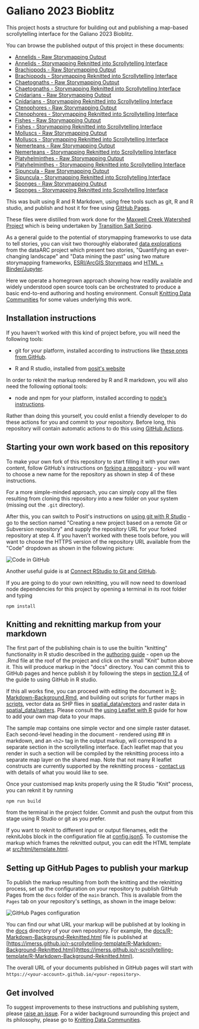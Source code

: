# Galiano 2023 Bioblitz

This project hosts a structure for building out and publishing a map-based scrollytelling
interface for the Galiano 2023 Bioblitz.

You can browse the published output of this project in these documents:

* [Annelids - Raw Storymapping Output](https://imerss.github.io/galiano-bioblitz-2023/Annelids.html#)
* [Annelids - Storymapping Reknitted into Scrollytelling Interface](https://imerss.github.io/galiano-bioblitz-2023/Annelids-Reknitted.html#)
* [Brachiopods - Raw Storymapping Output](https://imerss.github.io/galiano-bioblitz-2023/Brachiopods.html#)
* [Brachiopods - Storymapping Reknitted into Scrollytelling Interface](https://imerss.github.io/galiano-bioblitz-2023/Brachiopods-Reknitted.html#)
* [Chaetognaths - Raw Storymapping Output](https://imerss.github.io/galiano-bioblitz-2023/Chaetognaths.html#)
* [Chaetognaths - Storymapping Reknitted into Scrollytelling Interface](https://imerss.github.io/galiano-bioblitz-2023/Chaetognaths-Reknitted.html#)
* [Cnidarians - Raw Storymapping Output](https://imerss.github.io/galiano-bioblitz-2023/Cnidarians.html#)
* [Cnidarians - Storymapping Reknitted into Scrollytelling Interface](https://imerss.github.io/galiano-bioblitz-2023/Cnidarians-Reknitted.html#)
* [Ctenophores - Raw Storymapping Output](https://imerss.github.io/galiano-bioblitz-2023/Ctenophores.html#)
* [Ctenophores - Storymapping Reknitted into Scrollytelling Interface](https://imerss.github.io/galiano-bioblitz-2023/Ctenophores-Reknitted.html#)
* [Fishes - Raw Storymapping Output](https://imerss.github.io/galiano-bioblitz-2023/Fishes.html#)
* [Fishes - Storymapping Reknitted into Scrollytelling Interface](https://imerss.github.io/galiano-bioblitz-2023/Fishes-Reknitted.html#)
* [Molluscs - Raw Storymapping Output](https://imerss.github.io/galiano-bioblitz-2023/Molluscs.html#)
* [Molluscs - Storymapping Reknitted into Scrollytelling Interface](https://imerss.github.io/galiano-bioblitz-2023/Molluscs-Reknitted.html#)
* [Nemerteans - Raw Storymapping Output](https://imerss.github.io/galiano-bioblitz-2023/Nemerteans.html#)
* [Nemerteans - Storymapping Reknitted into Scrollytelling Interface](https://imerss.github.io/galiano-bioblitz-2023/Nemerteans-Reknitted.html#)
* [Platyhelminthes - Raw Storymapping Output](https://imerss.github.io/galiano-bioblitz-2023/Platyhelminthes.html#)
* [Platyhelminthes - Storymapping Reknitted into Scrollytelling Interface](https://imerss.github.io/galiano-bioblitz-2023/Platyhelminthes-Reknitted.html#)
* [Sipuncula - Raw Storymapping Output](https://imerss.github.io/galiano-bioblitz-2023/Sipuncula.html#)
* [Sipuncula - Storymapping Reknitted into Scrollytelling Interface](https://imerss.github.io/galiano-bioblitz-2023/Sipuncula-Reknitted.html#)
* [Sponges - Raw Storymapping Output](https://imerss.github.io/galiano-bioblitz-2023/Sponges.html#)
* [Sponges - Storymapping Reknitted into Scrollytelling Interface](https://imerss.github.io/galiano-bioblitz-2023/Sponges-Reknitted.html#)

This was built using R and R Markdown, using free tools such as git, R and R studio, and publish and host it for free using
[GitHub Pages](https://pages.github.com/).

These files were distilled from work done for the
[Maxwell Creek Watershed Project](https://transitionsaltspring.com/maxwell-creek-watershed-project/) which is being
undertaken by [Transition Salt Spring](https://transitionsaltspring.com/).

As a general guide to the potential of storymapping frameworks to use data to tell stories, you can visit two
thoroughly elaborated [data explorations](https://www.data-arc.org/my-front-page/example-data-explorations/) from
the dataARC project which present two stories, "Quantifying an ever-changing landscape" and "Data mining the past"
using two mature storymapping frameworks, [ESRI/ArcGIS Storymaps](https://storymaps.arcgis.com/) and [HTML + Binder/Jupyter](https://mybinder.org/).

Here we operate a homegrown approach showing how readily available and widely understood open source tools can be
orchestrated to produce a basic end-to-end authoring and hosting environment.
Consult [Knitting Data Communities](https://lichen-community-systems/knitting-data-communities/) for some values
underlying this work.

## Installation instructions

If you haven't worked with this kind of project before, you will need the following tools:

* git for your platform, installed according to instructions like [these ones from GitHub](https://github.com/git-guides/install-git).

* R and R studio, installed from [posit's website](https://posit.co/download/rstudio-desktop/)

In order to reknit the markup rendered by R and R markdown, you will also need the following optional tools:

* node and npm for your platform, installed according to [node's instructions](https://nodejs.org/en/download/).

Rather than doing this yourself, you could enlist a friendly developer to do these actions for you and commit to
your repository. Before long, this repository will contain automatic actions to do this using
[GitHub Actions](https://github.com/features/actions).

## Starting your own work based on this repository

To make your own fork of this repository to start filling it with your own content, follow GitHub's instructions on
[forking a repository](https://docs.github.com/en/get-started/quickstart/fork-a-repo#forking-a-repository) - you will want
to choose a new name for the repository as shown in step 4 of these instructions.

For a more simple-minded approach, you can simply copy all the files resulting from cloning this repository into a new
folder on your system (missing out the `.git` directory).

After this, you can switch to Posit's instructions on
[using git with R Studio](https://support.posit.co/hc/en-us/articles/200532077-Version-Control-with-Git-and-SVN) - go to
the section named "Creating a new project based on a remote Git or Subversion repository" and supply the repository URL
for your forked repository at step 4. If you haven't worked with these tools before, you will want to choose the HTTPS
version of the repository URL available from the "Code" dropdown as shown in the following picture:

![Code in GitHub](img/code_img.png)

Another useful guide is at [Connect RStudio to Git and GitHub](https://happygitwithr.com/rstudio-git-github.html).

If you are going to do your own reknitting, you will now need to download node dependencies for this project by opening
a terminal in its root folder and typing

    npm install

## Knitting and reknitting markup from your markdown

The first part of the publishing chain is to use the builtin "knitting" functionality in R studio described in the
[authoring guide](https://rmarkdown.rstudio.com/authoring_quick_tour.html) - open up the .Rmd file at the roof of the project
and click on the small "Knit" button above it. This will produce markup in the "docs" directory. You can commit this
to GitHub pages and hence publish it by following the steps in
[section 12.4](https://happygitwithr.com/rstudio-git-github.html#make-local-changes-save-commit) of the guide to using
GitHub in R studio.

If this all works fine, you can proceed with editing the document in [R-Markdown-Background.Rmd](R-Markdown-Background.Rmd),
and building out scripts for further maps in [scripts](scripts), vector data as SHP flies in
[spatial_data/vectors](spatial_data/vectors) and raster data in [spatial_data/rasters](spatial_data/rasters).
Please consult the [using Leaflet with R](https://rstudio.github.io/leaflet/) guide for how to add your own map data
to your maps.

The sample map contains one simple vector and one simple raster dataset. Each second-level heading in the document -
rendered using ## in markdown, and an `<h2>` tag in the output markup, will correspond to a separate section in the
scrollytelling interface. Each leaflet map that you render in such a section will be compiled by the reknitting process
into a separate map layer on the shared map. Note that not many R leaflet constructs are currently supported by the
reknitting process - [contact us](https://github.com/IMERSS/r-scrollytelling-template/issues) with details of what you
would like to see.

Once your customised map knits properly using the R Studio "Knit" process, you can reknit it by running

    npm run build

from the terminal in the project folder. Commit and push the output from this stage using R Studio or git as you prefer.

If you want to reknit to different input or output filenames, edit the reknitJobs block in the configuration file
at [config.json5](config.json5). To customise the markup which frames the reknitted output, you can edit the HTML
template at [src/html/template.html](src/html/template.html).

## Setting up GitHub Pages to publish your markup

To publish the markup resulting from both the knitting and the reknitting process, set up the configuration on your
repository to publish GitHub Pages from the `docs` folder of the `main` branch. This is available from the `Pages`
tab on your repository's settings, as shown in the image below:

![GitHub Pages configuration](img/gh-pages.png)

You can find our what URL your markup will be published at by looking in the [docs](docs) directory of your own
repository. For example, the [docs/R-Markdown-Background-Reknitted.html](https://github.com/r-scrollytelling-template/docs/R-Markdown-Background-Reknitted.html)
file is published at [https://imerss.github.io/r-scrollytelling-template/R-Markdown-Background-Reknitted.html](https://imerss.github.io/r-scrollytelling-template/R-Markdown-Background-Reknitted.html).

The overall URL of your documents published in GitHub pages will start with `https://<your-account>.github.io/<your-repository>`.

## Get involved

To suggest improvements to these instructions and publishing system, please
[raise an issue](https://github.com/IMERSS/r-scrollytelling-template/issues). For a wider background
surrounding this project and its philosophy, please go to
[Knitting Data Communities](https://lichen-community-systems/knitting-data-communities/).
